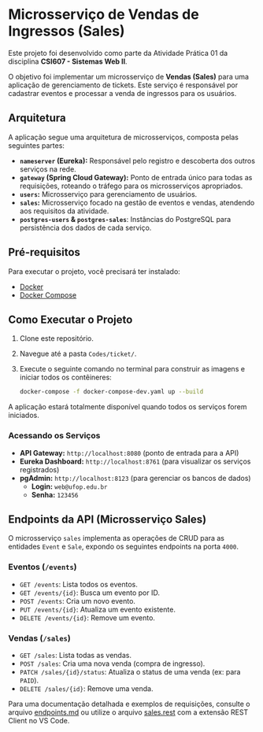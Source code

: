 # Microsserviço de Vendas de Ingressos (Sales)

Este projeto foi desenvolvido como parte da Atividade Prática 01 da disciplina **CSI607 - Sistemas Web II**.

O objetivo foi implementar um microsserviço de **Vendas (Sales)** para uma aplicação de gerenciamento de tickets. Este serviço é responsável por cadastrar eventos e processar a venda de ingressos para os usuários.

## Arquitetura

A aplicação segue uma arquitetura de microsserviços, composta pelas seguintes partes:

* **`nameserver` (Eureka):** Responsável pelo registro e descoberta dos outros serviços na rede.
* **`gateway` (Spring Cloud Gateway):** Ponto de entrada único para todas as requisições, roteando o tráfego para os microsserviços apropriados.
* **`users`:** Microsserviço para gerenciamento de usuários.
* **`sales`:** Microsserviço focado na gestão de eventos e vendas, atendendo aos requisitos da atividade.
* **`postgres-users` & `postgres-sales`**: Instâncias do PostgreSQL para persistência dos dados de cada serviço.

## Pré-requisitos

Para executar o projeto, você precisará ter instalado:

* [Docker](https://www.docker.com/get-started)
* [Docker Compose](https://docs.docker.com/compose/install/)

## Como Executar o Projeto

1.  Clone este repositório.
2.  Navegue até a pasta `Codes/ticket/`.
3.  Execute o seguinte comando no terminal para construir as imagens e iniciar todos os contêineres:

    ```bash
    docker-compose -f docker-compose-dev.yaml up --build
    ```

A aplicação estará totalmente disponível quando todos os serviços forem iniciados.

### Acessando os Serviços

* **API Gateway:** `http://localhost:8080` (ponto de entrada para a API)
* **Eureka Dashboard:** `http://localhost:8761` (para visualizar os serviços registrados)
* **pgAdmin:** `http://localhost:8123` (para gerenciar os bancos de dados)
    * **Login:** `web@ufop.edu.br`
    * **Senha:** `123456`

## Endpoints da API (Microsserviço Sales)

O microsserviço `sales` implementa as operações de CRUD para as entidades `Event` e `Sale`, expondo os seguintes endpoints na porta `4000`.

### Eventos (`/events`)

* `GET /events`: Lista todos os eventos.
* `GET /events/{id}`: Busca um evento por ID.
* `POST /events`: Cria um novo evento.
* `PUT /events/{id}`: Atualiza um evento existente.
* `DELETE /events/{id}`: Remove um evento.

### Vendas (`/sales`)

* `GET /sales`: Lista todas as vendas.
* `POST /sales`: Cria uma nova venda (compra de ingresso).
* `PATCH /sales/{id}/status`: Atualiza o status de uma venda (ex: para `PAID`).
* `DELETE /sales/{id}`: Remove uma venda.

Para uma documentação detalhada e exemplos de requisições, consulte o arquivo [endpoints.md](Codes/ticket/sales/endpoints.md) ou utilize o arquivo [sales.rest](Codes/ticket/sales/sales.rest) com a extensão REST Client no VS Code.

